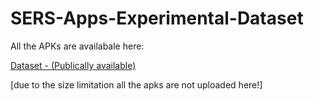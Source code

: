 # SERS-Apps-Experimental-Dataset

All the APKs are availabale here:

   [Dataset - (Publically available)](https://drive.google.com/open?id=1TqvjllD_NumhEvhOaruBTUJFQM75gg5d)



[due to the size limitation all the apks are not uploaded here!]
